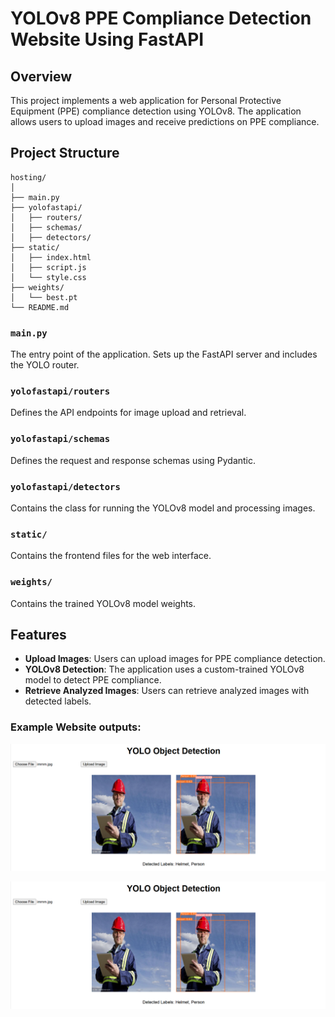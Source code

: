 # YOLOv8 PPE Compliance Detection Website Using FastAPI

## Overview

This project implements a web application for Personal Protective Equipment (PPE) compliance detection using YOLOv8. The application allows users to upload images and receive predictions on PPE compliance.

## Project Structure

```
hosting/
│
├── main.py
├── yolofastapi/
│   ├── routers/
│   ├── schemas/
│   ├── detectors/
├── static/
│   ├── index.html
│   ├── script.js
│   └── style.css
├── weights/
│   └── best.pt
└── README.md
```

### `main.py`
The entry point of the application. Sets up the FastAPI server and includes the YOLO router.

### `yolofastapi/routers`
Defines the API endpoints for image upload and retrieval.

### `yolofastapi/schemas`
Defines the request and response schemas using Pydantic.

### `yolofastapi/detectors`
Contains the class for running the YOLOv8 model and processing images.

### `static/`
Contains the frontend files for the web interface.

### `weights/`
Contains the trained YOLOv8 model weights.

## Features

- **Upload Images**: Users can upload images for PPE compliance detection.
- **YOLOv8 Detection**: The application uses a custom-trained YOLOv8 model to detect PPE compliance.
- **Retrieve Analyzed Images**: Users can retrieve analyzed images with detected labels.

### Example Website outputs:

![alt text](https://github.com/DominicOcharo/YOLOv8-With-FastAPI/blob/main/images/webresults2.png?raw=true)

![alt text](https://github.com/DominicOcharo/YOLOv8-With-FastAPI/blob/main/images/webresults2.png?raw=true)
